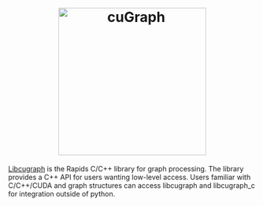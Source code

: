 <h1 align="center";>
  <br>
  <img src="../img/cugraph_logo_2.png" alt="cuGraph" width="300">
</h1>

[Libcugraph](https://github.com/rapidsai/cugraph/blob/main/cpp/docs/DEVELOPER_GUIDE.md) is the Rapids C/C++ library for graph processing. The library provides a C++ API for users wanting low-level access. Users familiar with C/C++/CUDA and graph structures can access libcugraph and libcugraph_c for integration outside of python.
